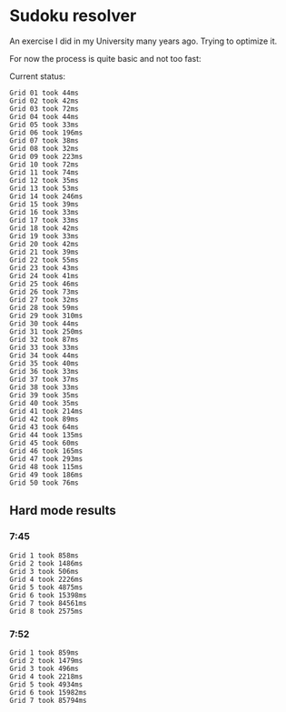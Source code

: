 # Sudoku resolver

An exercise I did in my University many years ago. 
Trying to optimize it. 

For now the process is quite basic and not too fast:

Current status:
```
Grid 01 took 44ms
Grid 02 took 42ms
Grid 03 took 72ms
Grid 04 took 44ms
Grid 05 took 33ms
Grid 06 took 196ms
Grid 07 took 38ms
Grid 08 took 32ms
Grid 09 took 223ms
Grid 10 took 72ms
Grid 11 took 74ms
Grid 12 took 35ms
Grid 13 took 53ms
Grid 14 took 246ms
Grid 15 took 39ms
Grid 16 took 33ms
Grid 17 took 33ms
Grid 18 took 42ms
Grid 19 took 33ms
Grid 20 took 42ms
Grid 21 took 39ms
Grid 22 took 55ms
Grid 23 took 43ms
Grid 24 took 41ms
Grid 25 took 46ms
Grid 26 took 73ms
Grid 27 took 32ms
Grid 28 took 59ms
Grid 29 took 310ms
Grid 30 took 44ms
Grid 31 took 250ms
Grid 32 took 87ms
Grid 33 took 33ms
Grid 34 took 44ms
Grid 35 took 40ms
Grid 36 took 33ms
Grid 37 took 37ms
Grid 38 took 33ms
Grid 39 took 35ms
Grid 40 took 35ms
Grid 41 took 214ms
Grid 42 took 89ms
Grid 43 took 64ms
Grid 44 took 135ms
Grid 45 took 60ms
Grid 46 took 165ms
Grid 47 took 293ms
Grid 48 took 115ms
Grid 49 took 186ms
Grid 50 took 76ms
```

## Hard mode results

### 7:45

```
Grid 1 took 858ms
Grid 2 took 1486ms
Grid 3 took 506ms
Grid 4 took 2226ms
Grid 5 took 4875ms
Grid 6 took 15398ms
Grid 7 took 84561ms
Grid 8 took 2575ms
```

### 7:52

```
Grid 1 took 859ms
Grid 2 took 1479ms
Grid 3 took 496ms
Grid 4 took 2218ms
Grid 5 took 4934ms
Grid 6 took 15982ms
Grid 7 took 85794ms
```